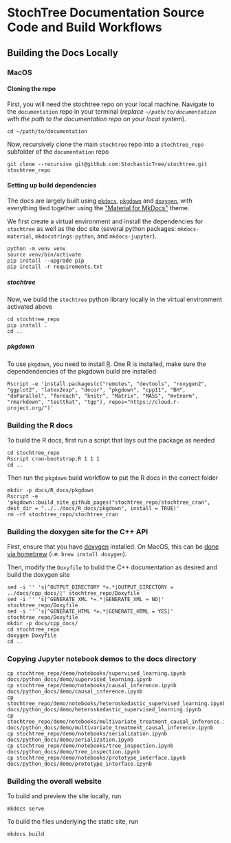 # StochTree Documentation Source Code and Build Workflows

## Building the Docs Locally

### MacOS

#### Cloning the repo 

First, you will need the stochtree repo on your local machine. 
Navigate to the `documentation` repo in your terminal (*replace `~/path/to/documentation` with the path to the documentation repo on your local system*).

```{bash}
cd ~/path/to/documentation
```

Now, recursively clone the main `stochtree` repo into a `stochtree_repo` subfolder of the `documentation` repo

```{bash}
git clone --recursive git@github.com:StochasticTree/stochtree.git stochtree_repo
```

#### Setting up build dependencies

The docs are largely built using [`mkdocs`](https://www.mkdocs.org), [`pkgdown`](https://pkgdown.r-lib.org) and [`doxygen`](https://www.doxygen.nl/index.html), 
with everything tied together using the ["Material for MkDocs"](https://squidfunk.github.io/mkdocs-material/) theme. 

We first create a virtual environment and install the dependencies for `stochtree` as well as the doc site (several python packages: `mkdocs-material`, `mkdocstrings-python`, and `mkdocs-jupyter`).

```{bash}
python -m venv venv
source venv/bin/activate
pip install --upgrade pip
pip install -r requirements.txt
```

##### stochtree

Now, we build the `stochtree` python library locally in the virtual environment activated above

```{bash}
cd stochtree_repo
pip install .
cd ..
```

##### pkgdown

To use `pkgdown`, you need to install [R](https://cran.r-project.org). 
One R is installed, make sure the dependendencies of the pkgdown build are installed

```{bash}
Rscript -e 'install.packages(c("remotes", "devtools", "roxygen2", "ggplot2", "latex2exp", "decor", "pkgdown", "cpp11", "BH", "doParallel", "foreach", "knitr", "Matrix", "MASS", "mvtnorm", "rmarkdown", "testthat", "tgp"), repos="https://cloud.r-project.org/")'
```

### Building the R docs

To build the R docs, first run a script that lays out the package as needed

```{bash}
cd stochtree_repo
Rscript cran-bootstrap.R 1 1 1
cd ..
```

Then run the `pkgdown` build workflow to put the R docs in the correct folder

```{bash}
mkdir -p docs/R_docs/pkgdown
Rscript -e 'pkgdown::build_site_github_pages("stochtree_repo/stochtree_cran", dest_dir = "../../docs/R_docs/pkgdown", install = TRUE)'
rm -rf stochtree_repo/stochtree_cran
```

### Building the doxygen site for the C++ API

First, ensure that you have [doxygen](https://www.doxygen.nl/index.html) installed. 
On MacOS, this can be [done via homebrew](https://formulae.brew.sh/formula/doxygen) (i.e. `brew install doxygen`). 

Then, modify the `Doxyfile` to build the C++ documentation as desired and build the doxygen site

```{bash}
sed -i '' 's|^OUTPUT_DIRECTORY *=.*|OUTPUT_DIRECTORY = ../docs/cpp_docs/|' stochtree_repo/Doxyfile
sed -i '' 's|^GENERATE_XML *=.*|GENERATE_XML = NO|' stochtree_repo/Doxyfile
sed -i '' 's|^GENERATE_HTML *=.*|GENERATE_HTML = YES|' stochtree_repo/Doxyfile
mkdir -p docs/cpp_docs/
cd stochtree_repo
doxygen Doxyfile
cd ..
```

### Copying Jupyter notebook demos to the docs directory

```{bash}
cp stochtree_repo/demo/notebooks/supervised_learning.ipynb docs/python_docs/demo/supervised_learning.ipynb
cp stochtree_repo/demo/notebooks/causal_inference.ipynb docs/python_docs/demo/causal_inference.ipynb
cp stochtree_repo/demo/notebooks/heteroskedastic_supervised_learning.ipynb docs/python_docs/demo/heteroskedastic_supervised_learning.ipynb
cp stochtree_repo/demo/notebooks/multivariate_treatment_causal_inference.ipynb docs/python_docs/demo/multivariate_treatment_causal_inference.ipynb
cp stochtree_repo/demo/notebooks/serialization.ipynb docs/python_docs/demo/serialization.ipynb
cp stochtree_repo/demo/notebooks/tree_inspection.ipynb docs/python_docs/demo/tree_inspection.ipynb
cp stochtree_repo/demo/notebooks/prototype_interface.ipynb docs/python_docs/demo/prototype_interface.ipynb
```

### Building the overall website

To build and preview the site locally, run 

```{bash}
mkdocs serve
```

To build the files underlying the static site, run

```{bash}
mkdocs build
```
